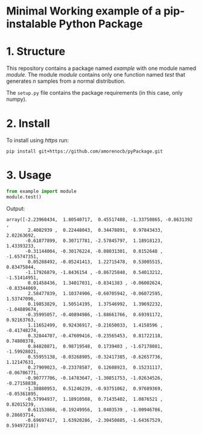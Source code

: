 # Minimal Working example of a pip-instalable Python Package

# 1. Structure
This repository contains a package named *example* with one module named *module*. The module *module* contains only one function named *test* that generates *n* samples from a normal distribution.

The `setup.py` file contains the package requirements (in this case, only numpy).


# 2. Install

To install using *https* run:

```
pip install git+https://github.com/amorenocb/pyPackage.git
```

# 3. Usage

```python
from example import module
module.test()
```

Output:
```
array([-2.23960434,  1.80540717,  0.45517488, -1.33750865, -0.8631392 ,
        2.4082939 ,  0.22448043,  0.34478891,  0.97843433,  2.02263692,
       -0.61877899,  0.30717781, -2.57845797,  1.18918123,  1.43393233,
       -0.31144004, -0.30176224, -0.08031301,  0.8152648 , -1.65747351,
        0.05288492, -0.05241413,  1.22715478,  0.53005515,  0.83475844,
       -1.17926879, -1.8436154 , -0.86725848,  0.54013212, -1.51414951,
        0.01458436,  1.34017031, -0.8341383 , -0.06002624, -0.83344069,
        2.58477839,  1.10374906, -0.60705942, -0.06072595,  1.53747096,
        0.19853829,  1.50514195,  1.37546992,  1.39692232, -1.04889674,
       -0.35995057, -0.40894986, -1.88661766,  0.69391172,  0.92163763,
        1.11652499,  0.92436917, -0.21650033,  1.4158596 , -0.41748274,
        0.32844707, -0.47609416, -0.23565453,  0.81722118,  0.74800378,
        0.84820871,  0.98719548,  0.1739403 , -1.67178081, -1.59928021,
        0.55955138, -0.03268905, -0.32417385, -0.62657736,  1.12147631,
        0.27909023, -0.23378587,  0.12608923,  0.15231117, -0.06706771,
       -0.90777706, -0.14783647, -1.30851753, -1.02634526, -0.27158838,
       -1.38880953,  0.51246239, -0.93751062,  0.97689369, -0.05361895,
       -0.57994937,  1.18910508,  0.71435402,  1.0876521 ,  0.82015239,
        0.61153868, -0.19249956,  1.0403539 , -1.00946786,  0.28603714,
       -0.69697417,  1.63920286, -2.30450885, -1.64367529,  0.59497218])
```
